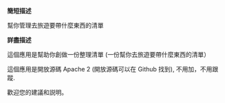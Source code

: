 **簡短描述**

幫你管理去旅遊要帶什麼東西的清單

**詳盡描述**

這個應用是幫助你創做一份整理清單 (一份幫你去旅遊要帶什麼東西的清單）

這個應用是開放源碼 Apache 2 (開放源碼可以在 Github 找到), 不用加，不用跟蹤.

歡迎您的建議和説明。
